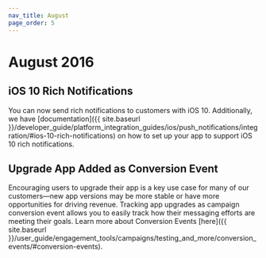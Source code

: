 ```yaml
---
nav_title: August
page_order: 5
---
```


# August 2016

## iOS 10 Rich Notifications
You can now send rich notifications to customers with iOS 10. Additionally, we have [documentation]({{ site.baseurl }}/developer_guide/platform_integration_guides/ios/push_notifications/integration/#ios-10-rich-notifications) on how to set up your app to support iOS 10 rich notifications.

## Upgrade App Added as Conversion Event
Encouraging users to upgrade their app is a key use case for many of our customers—new app versions may be more stable or have more opportunities for driving revenue. Tracking app upgrades as campaign conversion event allows you to easily track how their messaging efforts are meeting their goals.  Learn more about Conversion Events [here]({{ site.baseurl }}/user_guide/engagement_tools/campaigns/testing_and_more/conversion_events/#conversion-events).
